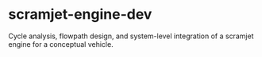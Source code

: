 # scramjet-engine-dev
 Cycle analysis, flowpath design, and system-level integration of a scramjet engine for a conceptual vehicle.
